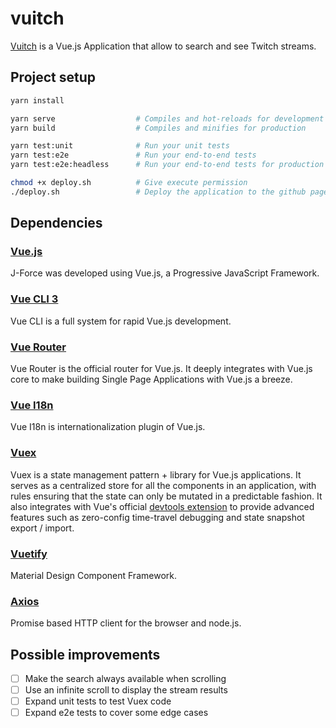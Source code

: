 # vuitch
[Vuitch](https://jsilva-pt.github.io/vuitch/) is a Vue.js Application that allow to search and see Twitch streams.

## Project setup
``` bash
yarn install

yarn serve                  # Compiles and hot-reloads for development
yarn build                  # Compiles and minifies for production

yarn test:unit              # Run your unit tests
yarn test:e2e               # Run your end-to-end tests
yarn test:e2e:headless      # Run your end-to-end tests for production

chmod +x deploy.sh          # Give execute permission
./deploy.sh                 # Deploy the application to the github pages
```

## Dependencies

### [Vue.js](https://vuejs.org/)
J-Force was developed using Vue.js, a Progressive JavaScript Framework.

### [Vue CLI 3](https://cli.vuejs.org/guide/)
Vue CLI is a full system for rapid Vue.js development.

### [Vue Router](https://router.vuejs.org/)
Vue Router is the official router for Vue.js. It deeply integrates with Vue.js core to make building Single Page Applications with Vue.js a breeze.

### [Vue I18n](https://kazupon.github.io/vue-i18n/)
Vue I18n is internationalization plugin of Vue.js.

### [Vuex](https://vuex.vuejs.org/)
Vuex is a state management pattern + library for Vue.js applications. It serves as a centralized store for all the components in an application, with rules ensuring that the state can only be mutated in a predictable fashion. It also integrates with Vue's official [devtools extension](https://github.com/vuejs/vue-devtools) to provide advanced features such as zero-config time-travel debugging and state snapshot export / import.

### [Vuetify](https://vuetifyjs.com/en/)
Material Design Component Framework.

### [Axios](https://github.com/axios/axios)
Promise based HTTP client for the browser and node.js.

## Possible improvements
- [ ] Make the search always available when scrolling
- [ ] Use an infinite scroll to display the stream results
- [ ] Expand unit tests to test Vuex code
- [ ] Expand e2e tests to cover some edge cases
